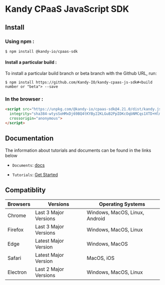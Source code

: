 # Kandy CPaaS JavaScript SDK

## Install

### Using npm :

`$ npm install @kandy-io/cpaas-sdk`

#### Install a particular build :

To install a particular build branch or beta branch with the Github URL, run:

`$ npm install https://github.com/Kandy-IO/kandy-cpaas-js-sdk#<build number or "beta"> --save`

### In the browser :
```html
<script src="https://unpkg.com/@kandy-io/cpaas-sdk@4.21.0/dist/kandy.js"
  integrity="sha384-wtysSoHMxDj69BQ4tKYBy22KLGuB2PpIDKcOqbNMCqs1XTD+HlmhAHZSeV5e/IJp"
  crossorigin="anonymous">
</script>
```
## Documentation

The information about tutorials and documents can be found in the links below

* `Documents`: [docs](https://kandy-io.github.io/kandy-cpaas-js-sdk/docs)

* `Tutorials`:  [Get Started](https://kandy-io.github.io/kandy-cpaas-js-sdk/tutorials/?config=us#/Get%20Started)

## Compatiblity

| Browsers | Versions              | Operating Systems              |
|----------|-----------------------|--------------------------------|
| Chrome   | Last 3 Major Versions | Windows, MacOS, Linux, Android |
| Firefox  | Last 3 Major Versions | Windows, MacOS, Linux          |
| Edge     | Latest Major Version  | Windows, MacOS                 |
| Safari   | Latest Major Version  | MacOS, iOS                     |
| Electron | Last 2 Major Versions | Windows, MacOS, Linux          |
